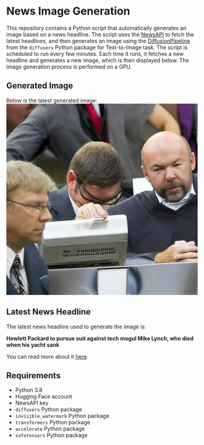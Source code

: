 # News Image Generation
This repository contains a Python script that automatically generates an image based on a news headline. The script uses the [NewsAPI](https://newsapi.org/) to fetch the latest headlines, and then generates an image using the [DiffusionPipeline](https://github.com/huggingface/diffusers) from the `diffusers` Python package for Text-to-Image task.
The script is scheduled to run every few minutes. Each time it runs, it fetches a new headline and generates a new image, which is then displayed below. The image generation process is performed on a GPU.

## Generated Image
Below is the latest generated image:
![Generated Image](image.png)

## Latest News Headline
The latest news headline used to generate the image is:

**Hewlett Packard to pursue suit against tech mogul Mike Lynch, who died when his yacht sank**

You can read more about it [here](https://news.google.com/rss/articles/CBMiekFVX3lxTE5TcUpZN2c2MzhKeXR6MGpwQm9leF9wYUhMVXdidnNaX3lpdXczRmNld1phSlNadWlFQWJpb2t3MnlaenV5VWpkM1Job1pvYm5hYWt4ZTcxemN2azR2dmdYcTFQbHVnbVRpUEYwbWJYX2dkUm1mb2oyMjN30gF_QVVfeXFMUHBMTENlVjAxaVhMNXV5SkJ3aTJLZDZKaHFrQ0I3c2YxN2l0LWRzYmdiZ0F4dHlCOFg5VzJ5QzB6Y1cydUtXWlFfdE9acllHdy1BM3hBU2dMc2pEVXlRQ0lWVmprS2FFZFV4ZE1WM1BJdjMwR1lpV0RaZFJxbklmQQ?oc=5).

## Requirements
- Python 3.8
- Hugging Face account
- NewsAPI key
- `diffusers` Python package
- `invisible_watermark` Python package
- `transformers` Python package
- `accelerate` Python package
- `safetensors` Python package
